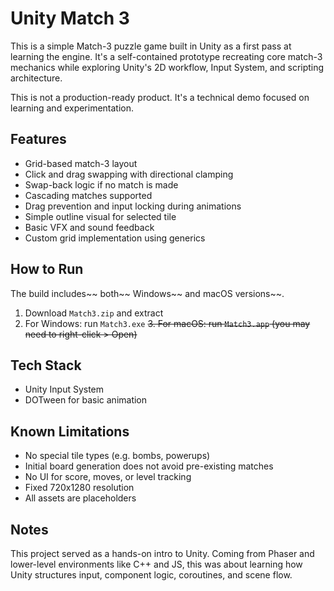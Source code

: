 # Unity Match 3

This is a simple Match-3 puzzle game built in Unity as a first pass at learning the engine. It's a self-contained prototype recreating core match-3 mechanics while exploring Unity's 2D workflow, Input System, and scripting architecture.

This is not a production-ready product. It's a technical demo focused on learning and experimentation.

## Features

- Grid-based match-3 layout
- Click and drag swapping with directional clamping
- Swap-back logic if no match is made
- Cascading matches supported
- Drag prevention and input locking during animations
- Simple outline visual for selected tile
- Basic VFX and sound feedback
- Custom grid implementation using generics

## How to Run

The build includes~~ both~~ Windows~~ and macOS versions~~.

1. Download `Match3.zip` and extract
2. For Windows: run `Match3.exe`
~~3. For macOS: run `Match3.app` (you may need to right-click > Open)~~

## Tech Stack

- Unity Input System
- DOTween for basic animation

## Known Limitations

- No special tile types (e.g. bombs, powerups)
- Initial board generation does not avoid pre-existing matches
- No UI for score, moves, or level tracking
- Fixed 720x1280 resolution
- All assets are placeholders

## Notes

This project served as a hands-on intro to Unity. Coming from Phaser and lower-level environments like C++ and JS, this was about learning how Unity structures input, component logic, coroutines, and scene flow.

